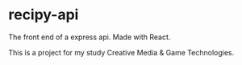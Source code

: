 # recipy-api
The front end of a express api. Made with React.

This is a project for my study Creative Media & Game Technologies.
